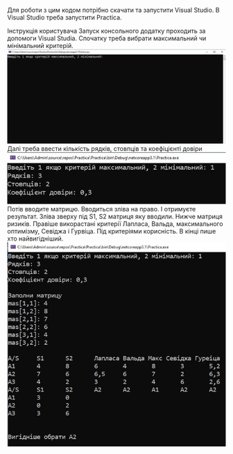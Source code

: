 Для роботи з цим кодом потрібно скачати та запустити Visual Studio.
В Visual Studio треба запустити Practica.

Інструкція користувача
Запуск консольного додатку проходить за допомоги Visual Studia.
Спочатку треба вибрати максимальний чи мінімальний критерій.
 ![alt text](screenshots/1.png "Початок")
Далі треба ввести кількість рядків, стовпців та коефіцієнті довіри
 ![alt text](screenshots/2.png "Введення початкових данних")
Потів вводите матрицю. Вводиться зліва на право.
І отримуєте результат. Зліва зверху під S1, S2 матриця яку вводили. Нижче матриця ризиків.
Правіше викорастані критерії Лапласа, Вальда, максимального оптимізму, Севіджа і Гурвіца. Під критеріями корисність. В кінці пише хто найвигідніший. 
![alt text](screenshots/3.png "Результат розрахунків")
